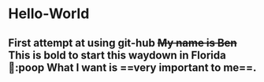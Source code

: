 # Hello-World
First attempt at using git-hub
~~My name is Ben~~
**This is bold to start this waydown in Florida** 
💩:poop 
What I want is ==very important to me==. 
----------------------------------------
